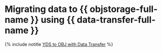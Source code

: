 # Migrating data to {{ objstorage-full-name }} using {{ data-transfer-full-name }}

{% include notitle [YDS to OBJ with Data Transfer](../../_tutorials/dataplatform/yds-obj-migration.md) %}
